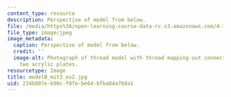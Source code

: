 ```yaml
---
content_type: resource
description: Perspective of model from below.
file: /media/https%3A/open-learning-course-data-rc.s3.amazonaws.com/4-111-introduction-to-architecture-environmental-design-spring-2014/234b807eb98cf0febe64bfba04a76da1_modelB_mit3_ex2.jpg
file_type: image/jpeg
image_metadata:
  caption: Perspective of model from below.
  credit: ''
  image-alt: Photograph of thread model with thread mapping out connections between
    two acrylic plates.
resourcetype: Image
title: modelB_mit3_ex2.jpg
uid: 234b807e-b98c-f0fe-be64-bfba04a76da1
---
```

